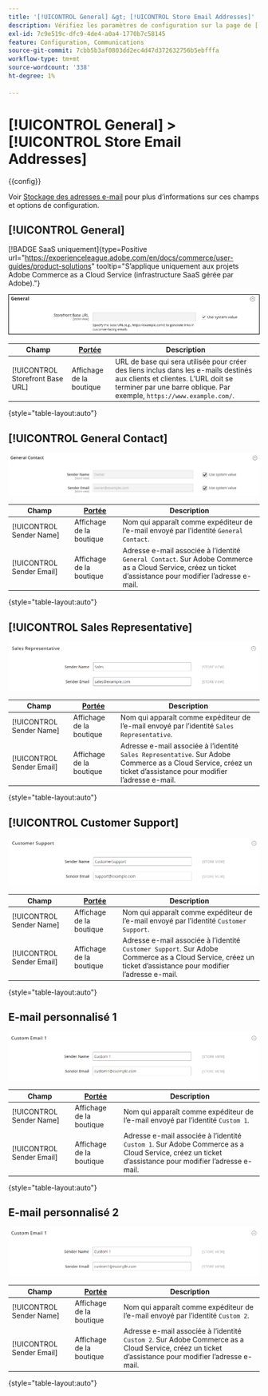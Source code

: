 ```yaml
---
title: '[!UICONTROL General] &gt; [!UICONTROL Store Email Addresses]'
description: Vérifiez les paramètres de configuration sur la page de [!UICONTROL Store Email Addresses] d’[!UICONTROL General] &gt; de l’administrateur Commerce.
exl-id: 7c9e519c-dfc9-4de4-a0a4-1770b7c58145
feature: Configuration, Communications
source-git-commit: 7cbb5b3af0803dd2ec4d47d372632756b5ebfffa
workflow-type: tm+mt
source-wordcount: '338'
ht-degree: 1%

---
```


# [!UICONTROL General] > [!UICONTROL Store Email Addresses]

{{config}}

Voir [Stockage des adresses e-mail](../../getting-started/store-details.md#store-email-addresses) pour plus d’informations sur ces champs et options de configuration.

## [!UICONTROL General]

[!BADGE SaaS uniquement]{type=Positive url="https://experienceleague.adobe.com/en/docs/commerce/user-guides/product-solutions" tooltip="S’applique uniquement aux projets Adobe Commerce as a Cloud Service (infrastructure SaaS gérée par Adobe)."}

![Stocker les adresses électroniques > Contact général](./assets/store-email-addresses-general-general.png)<!-- zoom -->

| Champ | [Portée](../../getting-started/websites-stores-views.md#scope-settings) | Description |
|--- |--- |--- |
| [!UICONTROL Storefront Base URL] | Affichage de la boutique | URL de base qui sera utilisée pour créer des liens inclus dans les e-mails destinés aux clients et clientes. L’URL doit se terminer par une barre oblique. Par exemple, `https://www.example.com/`. |

{style="table-layout:auto"}

## [!UICONTROL General Contact]

![Stocker les adresses électroniques > Contact général](./assets/store-email-addresses-general-contact.png)<!-- zoom -->

| Champ | [Portée](../../getting-started/websites-stores-views.md#scope-settings) | Description |
|--- |--- |--- |
| [!UICONTROL Sender Name] | Affichage de la boutique | Nom qui apparaît comme expéditeur de l’e-mail envoyé par l’identité `General Contact`. |
| [!UICONTROL Sender Email] | Affichage de la boutique | Adresse e-mail associée à l’identité `General Contact`. Sur Adobe Commerce as a Cloud Service, créez un ticket d’assistance pour modifier l’adresse e-mail. |

{style="table-layout:auto"}

## [!UICONTROL Sales Representative]

![Adresses e-mail de la boutique > Représentant commercial](./assets/store-email-addresses-sales-rep.png)<!-- zoom -->

| Champ | [Portée](../../getting-started/websites-stores-views.md#scope-settings) | Description |
|--- |--- |--- |
| [!UICONTROL Sender Name] | Affichage de la boutique | Nom qui apparaît comme expéditeur de l’e-mail envoyé par l’identité `Sales Representative`. |
| [!UICONTROL Sender Email] | Affichage de la boutique | Adresse e-mail associée à l’identité `Sales Representative`.  Sur Adobe Commerce as a Cloud Service, créez un ticket d’assistance pour modifier l’adresse e-mail. |

{style="table-layout:auto"}

## [!UICONTROL Customer Support]

![Stocker les adresses e-mail > Service clientèle](./assets/store-email-addresses-customer-support.png)<!-- zoom -->

| Champ | [Portée](../../getting-started/websites-stores-views.md#scope-settings) | Description |
|--- |--- |--- |
| [!UICONTROL Sender Name] | Affichage de la boutique | Nom qui apparaît comme expéditeur de l’e-mail envoyé par l’identité `Customer Support`. |
| [!UICONTROL Sender Email] | Affichage de la boutique | Adresse e-mail associée à l’identité `Customer Support`.  Sur Adobe Commerce as a Cloud Service, créez un ticket d’assistance pour modifier l’adresse e-mail. |

{style="table-layout:auto"}

## E-mail personnalisé 1

![Stocker les adresses électroniques > E-mail personnalisé 1](./assets/store-email-addresses-custom-email1.png)<!-- zoom -->

| Champ | [Portée](../../getting-started/websites-stores-views.md#scope-settings) | Description |
|--- |--- |--- |
| [!UICONTROL Sender Name] | Affichage de la boutique | Nom qui apparaît comme expéditeur de l’e-mail envoyé par l’identité `Custom 1`. |
| [!UICONTROL Sender Email] | Affichage de la boutique | Adresse e-mail associée à l’identité `Custom 1`.  Sur Adobe Commerce as a Cloud Service, créez un ticket d’assistance pour modifier l’adresse e-mail. |

{style="table-layout:auto"}

## E-mail personnalisé 2

![Stocker les adresses électroniques > E-mail personnalisé 2](./assets/store-email-addresses-custom-email1.png)<!-- zoom -->

| Champ | [Portée](../../getting-started/websites-stores-views.md#scope-settings) | Description |
|--- |--- |--- |
| [!UICONTROL Sender Name] | Affichage de la boutique | Nom qui apparaît comme expéditeur de l’e-mail envoyé par l’identité `Custom 2`. |
| [!UICONTROL Sender Email] | Affichage de la boutique | Adresse e-mail associée à l’identité `Custom 2`.  Sur Adobe Commerce as a Cloud Service, créez un ticket d’assistance pour modifier l’adresse e-mail. |

{style="table-layout:auto"}
